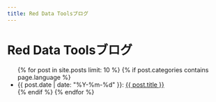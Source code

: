 ```yaml
---
title: Red Data Toolsブログ
---
```


# Red Data Toolsブログ

<ul class="posts">
  {% for post in site.posts limit: 10 %}
    {% if post.categories contains page.language %}
      <li class="post">
        <span class="date">{{ post.date | date: "%Y-%m-%d" }}</span>:
        <a href="{{ post.url}}" title="{{ post.title | escape }} ({{post.date | date: '%Y-%m-%d' }})">{{ post.title }}</a>
      </li>
    {% endif %}
  {% endfor %}
</ul>
